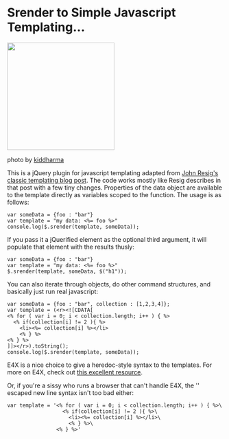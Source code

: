 <h1>Srender to Simple Javascript Templating...</h1>

<img src="http://farm1.static.flickr.com/61/199570946_385bf69e9f.jpg" width="250px" />

photo by <a href="http://flickr.com/photos/kiddharma/199570946/">kiddharma</a>

This is a jQuery plugin for javascript templating adapted from <a href="http://ejohn.org/blog/javascript-micro-templating/">John Resig's classic templating blog post</a>. The code works mostly like Resig describes in that post with a few tiny changes. Properties of the data object are available to the template directly as variables scoped to the function. The usage is as follows:

    var someData = {foo : "bar"}
    var template = "my data: <%= foo %>"
    console.log($.srender(template, someData));

If you pass it a jQuerified element as the optional third argument, it will populate that element with the results thusly:

    var someData = {foo : "bar"}
    var template = "my data: <%= foo %>"
    $.srender(template, someData, $("h1"));

You can also iterate through objects, do other command structures, and basically just run real javascript:

    var someData = {foo : "bar", collection : [1,2,3,4]};
    var template = (<r><![CDATA[
    <% for ( var i = 0; i < collection.length; i++ ) { %>
      <% if(collection[i] != 2 ){ %>
        <li><%= collection[i] %></li>
        <% } %>
    <% } %>
    ]]></r>).toString();
    console.log($.srender(template, someData));


E4X is a nice choice to give a heredoc-style syntax to the templates. For more on E4X, check out <a href="http://tinyurl.com/ca4l7m">this excellent resource</a>.

Or, if you're a sissy who runs a browser that can't handle E4X, the '\' escaped new line syntax isn't too bad either:

    var template = '<% for ( var i = 0; i < collection.length; i++ ) { %>\
                      <% if(collection[i] != 2 ){ %>\
                        <li><%= collection[i] %></li>\
                        <% } %>\
                    <% } %>'